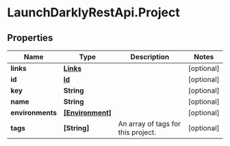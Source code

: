 # LaunchDarklyRestApi.Project

## Properties
Name | Type | Description | Notes
------------ | ------------- | ------------- | -------------
**links** | [**Links**](Links.md) |  | [optional] 
**id** | [**Id**](Id.md) |  | [optional] 
**key** | **String** |  | [optional] 
**name** | **String** |  | [optional] 
**environments** | [**[Environment]**](Environment.md) |  | [optional] 
**tags** | **[String]** | An array of tags for this project. | [optional] 


